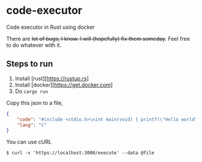 # code-executor
Code executor in Rust using docker

There are ~~lot of bugs, I know. I will (hopefully) fix them someday~~. Feel free to do whatever with it.

## Steps to run

1. Install [rust][https://rustup.rs]
2. Install [docker][https://get.docker.com]
3. Do `cargo run`

Copy this json to a file, 

```json
{
	"code": "#include <stdio.h>\nint main(void) { printf(\"Hello world\"); return 0; }",
	"lang": "C"
}
```

You can use cURL

`$ curl -v 'https://localhost:3000/execute' --data @file`
